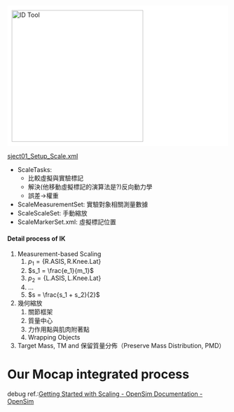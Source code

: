 <div style="background-color: white; padding: 10px;">
  <img src="D:\Notes\Exoskeleton-Control-Note\Inputs and Outputs of the Scale Tool.png" alt="ID Tool" width="300"/></div>

[sject01_Setup_Scale.xml](https://github.com/opensim-org/opensim-models/blob/master/Pipelines/Gait2354_Simbody/subject01_Setup_Scale.xml)
- ScaleTasks: 
	- 比較虛擬與實驗標記
	- 解決(他移動虛擬標記的演算法是?)反向動力學
	- 誤差->權重
- ScaleMeasurementSet: 實驗對象相關測量數據
- ScaleScaleSet: 手動縮放
- ScaleMarkerSet.xml: 虛擬標記位置

#### Detail process of IK
1. Measurement-based Scaling
	1. $p_1 = \{ \text{R.ASIS}, \text{R.Knee.Lat} \}$
	2. $s_1 = \frac{e_1}{m_1}$
	3. $p_2 = \{ \text{L.ASIS}, \text{L.Knee.Lat} \}$
	4. ...
	5. $s = \frac{s_1 + s_2}{2}$
2. 幾何縮放
	1. 關節框架
	2. 質量中心
	3. 力作用點與肌肉附著點
	4. Wrapping Objects
3. Target Mass, TM and 保留質量分佈（Preserve Mass Distribution, PMD）
# Our Mocap integrated process
debug ref.:[Getting Started with Scaling - OpenSim Documentation - OpenSim](https://opensimconfluence.atlassian.net/wiki/spaces/OpenSim/pages/53089123/Getting+Started+with+Scaling)
